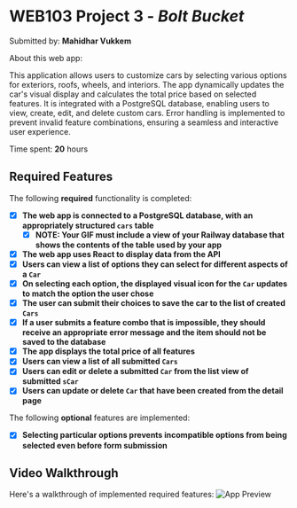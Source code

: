 # WEB103 Project 3 - *Bolt Bucket*

Submitted by: **Mahidhar Vukkem**

About this web app: 

This application allows users to customize cars by selecting various options for exteriors, roofs, wheels, and interiors. The app dynamically updates the car's visual display and calculates the total price based on selected features. It is integrated with a PostgreSQL database, enabling users to view, create, edit, and delete custom cars. Error handling is implemented to prevent invalid feature combinations, ensuring a seamless and interactive user experience.

Time spent: **20** hours

## Required Features

The following **required** functionality is completed:

<!-- Make sure to check off completed functionality below -->
- [x] **The web app is connected to a PostgreSQL database, with an appropriately structured `cars` table**
  - [x] **NOTE: Your GIF must include a view of your Railway database that shows the contents of the table used by your app**
- [x] **The web app uses React to display data from the API**
- [x] **Users can view a list of options they can select for different aspects of a `Car`**
- [x] **On selecting each option, the displayed visual icon for the `Car` updates to match the option the user chose**
- [x] **The user can submit their choices to save the car to the list of created `Cars`**
- [x] **If a user submits a feature combo that is impossible, they should receive an appropriate error message and the item should not be saved to the database**
- [x] **The app displays the total price of all features**
- [x] **Users can view a list of all submitted `Cars`**
- [x] **Users can edit or delete a submitted `Car` from the list view of submitted `sCar`**
- [x] **Users can update or delete `Car` that have been created from the detail page**

The following **optional** features are implemented:

- [x] **Selecting particular options prevents incompatible options from being selected even before form submission**

## Video Walkthrough

Here's a walkthrough of implemented required features:
![App Preview](./demo-gif.gif)